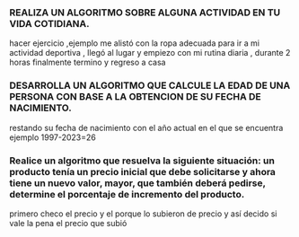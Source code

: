 ### REALIZA UN ALGORITMO SOBRE ALGUNA ACTIVIDAD EN TU VIDA COTIDIANA.
hacer ejercicio  ,ejemplo  me alistó con la ropa adecuada  para ir a mi actividad  deportiva  , llegó  al lugar y empiezo con mi rutina diaria  , durante  2 horas finalmente  termino y regreso  a casa 
    



### DESARROLLA UN ALGORITMO QUE CALCULE LA EDAD DE UNA PERSONA CON BASE A LA OBTENCION DE SU FECHA DE NACIMIENTO.

    
restando   su fecha de nacimiento con el año actual  en el que se encuentra 
ejemplo  1997-2023=26



###  Realice un algoritmo que resuelva la siguiente situación: un producto tenía un precio inicial que debe solicitarse y ahora tiene un nuevo valor, mayor, que también deberá pedirse, determine el porcentaje de incremento del producto. 

  primero  checo el precio  y el porque lo subieron  de precio  y así decido si vale la pena el precio que subió 

